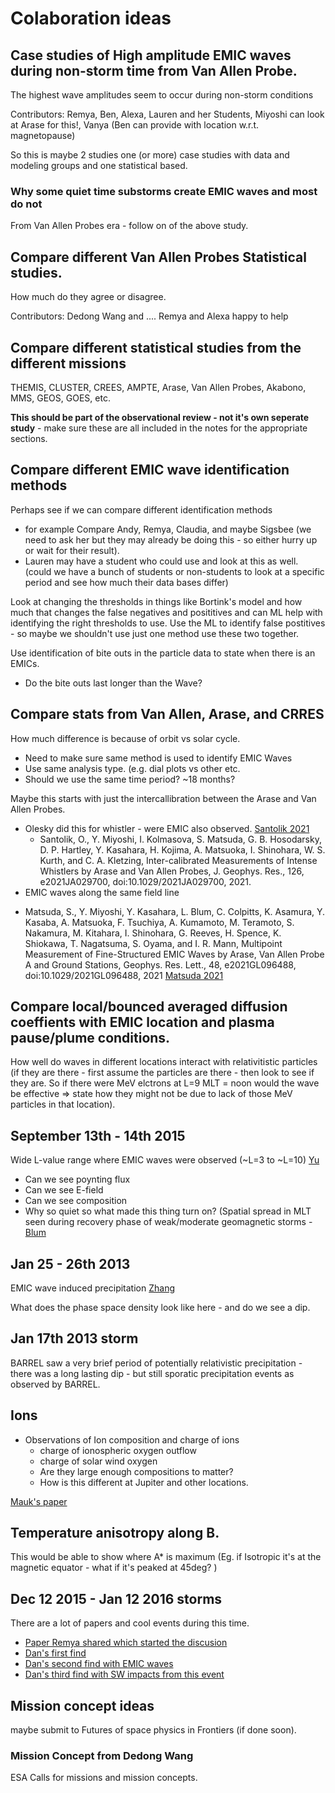 # Colaboration ideas 

## Case studies of High amplitude EMIC waves during non-storm time from Van Allen Probe. 

The highest wave amplitudes seem to occur during non-storm conditions 

Contributors: Remya, Ben, Alexa, Lauren and her Students, Miyoshi can look at Arase for this!, Vanya  (Ben can provide with location w.r.t. magnetopause)

So this is maybe 2 studies one (or more) case studies with data and modeling groups and one statistical based. 

### Why some quiet time substorms create EMIC waves and most do not 

From Van Allen Probes era - follow on of the above study.

## Compare different Van Allen Probes Statistical studies. 

How much do they agree or disagree. 

Contributors: Dedong Wang and .... Remya and Alexa happy to help

## Compare different statistical studies from the different missions 

THEMIS, CLUSTER, CREES, AMPTE, Arase, Van Allen Probes, Akabono, MMS, GEOS, GOES, etc. 

**This should be part of the observational review - not it's own seperate study** - make sure these are all included in the notes for the appropriate sections. 

## Compare different EMIC wave identification methods 
Perhaps see if we can compare different identification methods 
* for example Compare Andy, Remya, Claudia, and maybe Sigsbee (we need to ask her but they may already be doing this - so either hurry up or wait for their result).  
* Lauren may have a student who could use and look at this as well. (could we have a bunch of students or non-students to look at a specific period and see how much their data bases differ) 

Look at changing the thresholds in things like Bortink's model and how much that changes the false negatives and posititives and can ML help with identifying the right thresholds to use. Use the ML to identify false postitives  - so maybe we shouldn't use just one method use these two together. 

Use identification of bite outs in the particle data to state when there is an EMICs. 
* Do the bite outs last longer than the Wave? 

## Compare stats from Van Allen, Arase, and CRRES 

How much difference is because of orbit vs solar cycle. 

* Need to make sure same method is used to identify EMIC Waves
* Use same analysis type. (e.g. dial plots vs other etc. 
* Should we use the same time period? ~18 months? 

Maybe this starts with just the intercallibration between the Arase and Van Allen Probes. 
* Olesky did this for whistler - were EMIC also observed. [Santolik 2021](https://agupubs.onlinelibrary.wiley.com/doi/full/10.1029/2021JA029700)
  - Santolik, O., Y. Miyoshi, I. Kolmasova, S. Matsuda, G. B. Hosodarsky, D. P. Hartley, Y. Kasahara, H. Kojima, A. Matsuoka, I. Shinohara, W. S. Kurth, and C. A. Kletzing, Inter-calibrated Measurements of Intense Whistlers by Arase and Van Allen Probes, J. Geophys. Res., 126, e2021JA029700, doi:10.1029/2021JA029700, 2021.
 * EMIC waves along the same field line 
  - Matsuda, S., Y. Miyoshi, Y. Kasahara,  L. Blum, C. Colpitts, K. Asamura, Y. Kasaba, A. Matsuoka, F. Tsuchiya, A. Kumamoto, M. Teramoto, S. Nakamura, M. Kitahara, I. Shinohara, G. Reeves, H. Spence, K. Shiokawa, T. Nagatsuma, S. Oyama, and I. R. Mann, Multipoint Measurement of Fine-Structured EMIC Waves by Arase, Van Allen Probe A and Ground Stations, Geophys. Res. Lett., 48, e2021GL096488, doi:10.1029/2021GL096488, 2021 [Matsuda 2021](https://agupubs.onlinelibrary.wiley.com/doi/10.1029/2021GL096488)


## Compare local/bounced averaged diffusion coeffients with EMIC location and plasma pause/plume conditions. 

How well do waves in different locations interact with relativitistic particles (if they are there - first assume the particles are there - then look to see if they are. So if there were MeV elctrons at L=9 MLT = noon would the wave be effective => state how they might not be due to lack of those MeV particles in that location). 


## September 13th - 14th 2015 
Wide L-value range where EMIC waves were observed (~L=3 to ~L=10) [Yu](https://agupubs.onlinelibrary.wiley.com/doi/full/10.1002/2017JA023982)

* Can we see poynting flux 
* Can we see E-field 
* Can we see composition
* Why so quiet so what made this thing turn on? (Spatial spread in MLT seen during recovery phase of weak/moderate geomagnetic storms - [Blum](https://agupubs.onlinelibrary.wiley.com/doi/full/10.1029/2020GL087009)

## Jan 25 - 26th 2013 

EMIC wave induced precipitation [Zhang](https://agupubs.onlinelibrary.wiley.com/doi/full/10.1002/2016JA022918)

What does the phase space density look like here - and do we see a dip. 


## Jan 17th 2013 storm

BARREL saw a very brief period of potentially relativistic precipitation  - there was a long lasting dip - but still sporatic precipitation events as observed by BARREL. 


## Ions 
* Observations of Ion composition and charge of ions 
  - charge of ionospheric oxygen outflow 
  - charge of solar wind oxygen 
  - Are they large enough compositions to matter? 
  - How is this different at Jupiter and other locations. 

[Mauk's paper](https://agupubs.onlinelibrary.wiley.com/doi/full/10.1002/2014JA020392)


## Temperature anisotropy along B. 
This would be able to show where A* is maximum (Eg.  if Isotropic it's at the magnetic equator - what if it's peaked at 45deg? )


## Dec 12 2015 - Jan 12 2016 storms 
There are a lot of papers and cool events during this time. 
* [Paper Remya shared which started the discusion](https://agupubs.onlinelibrary.wiley.com/doi/epdf/10.1029/2020JA028027)
* [Dan's first find](https://agupubs.onlinelibrary.wiley.com/doi/epdf/10.1029/2020JA029072)
* [Dan's second find with EMIC waves](https://agupubs.onlinelibrary.wiley.com/doi/epdf/10.1029/2019JA027424)
* [Dan's third find with SW impacts from this event](https://agupubs.onlinelibrary.wiley.com/doi/full/10.1002/2016SW001455)


## Mission concept ideas 
maybe submit to Futures of space physics in Frontiers (if done soon). 

### Mission Concept from Dedong Wang
ESA Calls for missions and mission concepts. 

